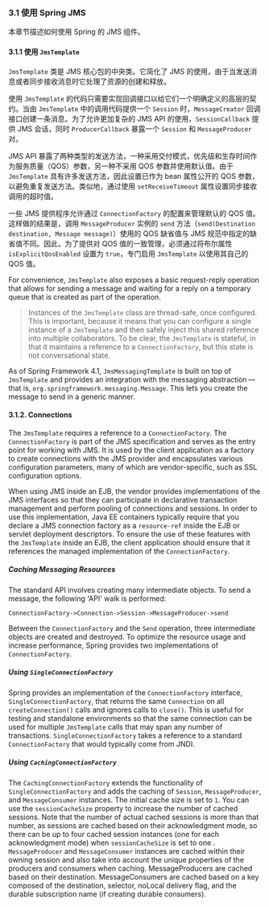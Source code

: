### 3.1 使用 Spring JMS

本章节描述如何使用 Spring 的 JMS 组件。

#### 3.1.1 使用 `JmsTemplate`

 `JmsTemplate` 类是 JMS 核心包的中央类。它简化了 JMS 的使用，由于当发送消息或者同步接收消息时它处理了资源的创建和释放。

使用 `JmsTemplate` 的代码只需要实现回调接口以给它们一个明确定义的高层的契约。当由 `JmsTemplate` 中的调用代码提供一个 `Session` 时，`MessageCreator` 回调接口创建一条消息。为了允许更加复杂的 JMS API 的使用，`SessionCallback` 提供 JMS 会话，同时 `ProducerCallback` 暴露一个 `Session` 和 `MessageProducer` 对。

JMS API 暴露了两种类型的发送方法，一种采用交付模式，优先级和生存时间作为服务质量（QOS）参数，另一种不采用 QOS 参数并使用默认值。由于 `JmsTemplate` 具有许多发送方法，因此设置已作为 bean 属性公开的 QOS 参数，以避免重复发送方法。类似地，通过使用 `setReceiveTimeout` 属性设置同步接收调用的超时值。

一些 JMS 提供程序允许通过 `ConnectionFactory` 的配置来管理默认的 QOS 值。这样做的结果是，调用 `MessageProducer` 实例的 `send` 方法（`send(Destination destination, Message message)`）使用的 QOS 缺省值与 JMS 规范中指定的缺省值不同。因此，为了提供对 QOS 值的一致管理，必须通过将布尔属性 `isExplicitQosEnabled` 设置为 `true`，专门启用 `JmsTemplate` 以使用其自己的 QOS 值。

For convenience, `JmsTemplate` also exposes a basic request-reply operation that allows for sending a message and waiting for a reply on a temporary queue that is created as part of the operation.

> Instances of the `JmsTemplate` class are thread-safe, once configured. This is important, because it means that you can configure a single instance of a `JmsTemplate` and then safely inject this shared reference into multiple collaborators. To be clear, the `JmsTemplate` is stateful, in that it maintains a reference to a `ConnectionFactory`, but this state is not conversational state.

As of Spring Framework 4.1, `JmsMessagingTemplate` is built on top of `JmsTemplate` and provides an integration with the messaging abstraction — that is, `org.springframework.messaging.Message`. This lets you create the message to send in a generic manner.

#### 3.1.2. Connections

The `JmsTemplate` requires a reference to a `ConnectionFactory`. The `ConnectionFactory` is part of the JMS specification and serves as the entry point for working with JMS. It is used by the client application as a factory to create connections with the JMS provider and encapsulates various configuration parameters, many of which are vendor-specific, such as SSL configuration options.

When using JMS inside an EJB, the vendor provides implementations of the JMS interfaces so that they can participate in declarative transaction management and perform pooling of connections and sessions. In order to use this implementation, Java EE containers typically require that you declare a JMS connection factory as a `resource-ref` inside the EJB or servlet deployment descriptors. To ensure the use of these features with the `JmsTemplate` inside an EJB, the client application should ensure that it references the managed implementation of the `ConnectionFactory`.

##### Caching Messaging Resources

The standard API involves creating many intermediate objects. To send a message, the following 'API' walk is performed:

```
ConnectionFactory->Connection->Session->MessageProducer->send
```

Between the `ConnectionFactory` and the `Send` operation, three intermediate objects are created and destroyed. To optimize the resource usage and increase performance, Spring provides two implementations of `ConnectionFactory`.

##### Using `SingleConnectionFactory`

Spring provides an implementation of the `ConnectionFactory` interface, `SingleConnectionFactory`, that returns the same `Connection` on all `createConnection()` calls and ignores calls to `close()`. This is useful for testing and standalone environments so that the same connection can be used for multiple `JmsTemplate` calls that may span any number of transactions. `SingleConnectionFactory` takes a reference to a standard `ConnectionFactory` that would typically come from JNDI.

##### Using `CachingConnectionFactory`

The `CachingConnectionFactory` extends the functionality of `SingleConnectionFactory` and adds the caching of `Session`, `MessageProducer`, and `MessageConsumer` instances. The initial cache size is set to `1`. You can use the `sessionCacheSize` property to increase the number of cached sessions. Note that the number of actual cached sessions is more than that number, as sessions are cached based on their acknowledgment mode, so there can be up to four cached session instances (one for each acknowledgment mode) when `sessionCacheSize` is set to one . `MessageProducer` and `MessageConsumer` instances are cached within their owning session and also take into account the unique properties of the producers and consumers when caching. MessageProducers are cached based on their destination. MessageConsumers are cached based on a key composed of the destination, selector, noLocal delivery flag, and the durable subscription name (if creating durable consumers).